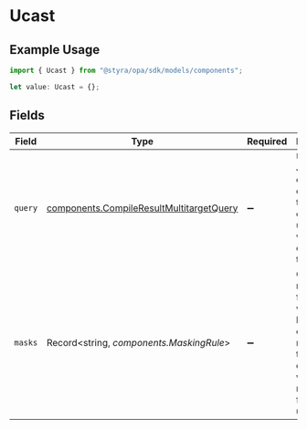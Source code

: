 # Ucast

## Example Usage

```typescript
import { Ucast } from "@styra/opa/sdk/models/components";

let value: Ucast = {};
```

## Fields

| Field                                                                                                              | Type                                                                                                               | Required                                                                                                           | Description                                                                                                        |
| ------------------------------------------------------------------------------------------------------------------ | ------------------------------------------------------------------------------------------------------------------ | ------------------------------------------------------------------------------------------------------------------ | ------------------------------------------------------------------------------------------------------------------ |
| `query`                                                                                                            | [components.CompileResultMultitargetQuery](../../../sdk/models/components/compileresultmultitargetquery.md)        | :heavy_minus_sign:                                                                                                 | UCAST JSON object describing the conditions under which the query is true.                                         |
| `masks`                                                                                                            | Record<string, *components.MaskingRule*>                                                                           | :heavy_minus_sign:                                                                                                 | Column masking functions, where the key is the column name, and the value describes which masking function to use. |